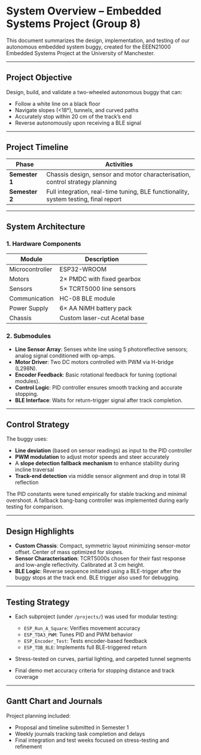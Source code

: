 # System Overview – Embedded Systems Project (Group 8)

This document summarizes the design, implementation, and testing of our autonomous embedded system buggy, created for the EEEN21000 Embedded Systems Project at the University of Manchester.

---

## Project Objective

Design, build, and validate a two-wheeled autonomous buggy that can:
- Follow a white line on a black floor
- Navigate slopes (<18°), tunnels, and curved paths
- Accurately stop within 20 cm of the track’s end
- Reverse autonomously upon receiving a BLE signal

---

## Project Timeline

| Phase            | Activities |
|------------------|------------|
| **Semester 1**   | Chassis design, sensor and motor characterisation, control strategy planning |
| **Semester 2**   | Full integration, real-time tuning, BLE functionality, system testing, final report |

---

## System Architecture

### 1. **Hardware Components**
| Module           | Description |
|------------------|-------------|
| Microcontroller  | ESP32-WROOM |
| Motors           | 2× PMDC with fixed gearbox |
| Sensors          | 5× TCRT5000 line sensors |
| Communication    | HC-08 BLE module |
| Power Supply     | 6× AA NiMH battery pack |
| Chassis          | Custom laser-cut Acetal base |

### 2. **Submodules**
- **Line Sensor Array**: Senses white line using 5 photoreflective sensors; analog signal conditioned with op-amps.
- **Motor Driver**: Two DC motors controlled with PWM via H-bridge (L298N).
- **Encoder Feedback**: Basic rotational feedback for tuning (optional modules).
- **Control Logic**: PID controller ensures smooth tracking and accurate stopping.
- **BLE Interface**: Waits for return-trigger signal after track completion.

---

## Control Strategy

The buggy uses:
- **Line deviation** (based on sensor readings) as input to the PID controller
- **PWM modulation** to adjust motor speeds and steer accurately
- A **slope detection fallback mechanism** to enhance stability during incline traversal
- **Track-end detection** via middle sensor alignment and drop in total IR reflection

The PID constants were tuned empirically for stable tracking and minimal overshoot. A fallback bang-bang controller was implemented during early testing for comparison.

---

## Design Highlights

- **Custom Chassis**: Compact, symmetric layout minimizing sensor-motor offset. Center of mass optimized for slopes.
- **Sensor Characterisation**: TCRT5000s chosen for their fast response and low-angle reflectivity. Calibrated at 3 cm height.
- **BLE Logic**: Reverse sequence initiated using a BLE-trigger after the buggy stops at the track end. BLE trigger also used for debugging.

---

## Testing Strategy

- Each subproject (under `/projects/`) was used for modular testing:
  - `ESP_Run_A_Square`: Verifies movement accuracy
  - `ESP_TDA3_PWM`: Tunes PID and PWM behavior
  - `ESP_Encoder_Test`: Tests encoder-based feedback
  - `ESP_TDB_BLE`: Implements full BLE-triggered return

- Stress-tested on curves, partial lighting, and carpeted tunnel segments
- Final demo met accuracy criteria for stopping distance and track coverage

---

## Gantt Chart and Journals

Project planning included:
- Proposal and timeline submitted in Semester 1
- Weekly journals tracking task completion and delays
- Final integration and test weeks focused on stress-testing and refinement

